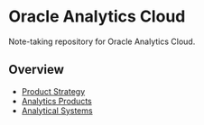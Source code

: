 # Oracle Analytics Cloud

Note-taking repository for Oracle Analytics Cloud.

## Overview

- [Product Strategy](./docs/product_strategy.md)
- [Analytics Products](./docs/analytics_products.md)
- [Analytical Systems](./docs/analytical_systems.md)
